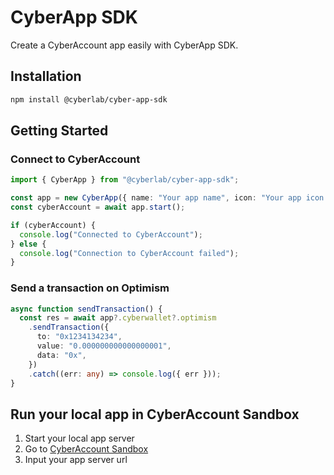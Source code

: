 # CyberApp SDK

Create a CyberAccount app easily with CyberApp SDK.

## Installation

```bash
npm install @cyberlab/cyber-app-sdk
```

## Getting Started

### Connect to CyberAccount

```typescript
import { CyberApp } from "@cyberlab/cyber-app-sdk";

const app = new CyberApp({ name: "Your app name", icon: "Your app icon url" });
const cyberAccount = await app.start();

if (cyberAccount) {
  console.log("Connected to CyberAccount");
} else {
  console.log("Connection to CyberAccount failed");
}
```

### Send a transaction on Optimism

```typescript
async function sendTransaction() {
  const res = await app?.cyberwallet?.optimism
    .sendTransaction({
      to: "0x1234134234",
      value: "0.000000000000000001",
      data: "0x",
    })
    .catch((err: any) => console.log({ err }));
}
```

## Run your local app in CyberAccount Sandbox

1. Start your local app server
2. Go to [CyberAccount Sandbox](http://wallet-sandbox.cyber.co/?_vercel_share=9mH7nlXjAUEU238zCzxJ3fW0TvC2nsX5)
3. Input your app server url
